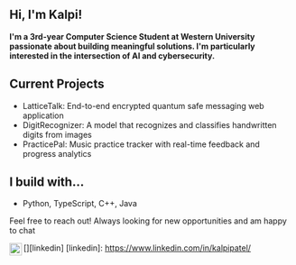 ## Hi, I'm Kalpi!

<b>I'm a 3rd-year Computer Science Student at Western University passionate about building meaningful solutions. I'm particularly interested in the intersection of AI and cybersecurity.</b>

## Current Projects
- LatticeTalk: End-to-end encrypted quantum safe messaging web application
- DigitRecognizer: A model that recognizes and classifies handwritten digits from images 
- PracticePal: Music practice tracker with real-time feedback and progress analytics

## I build with...
- Python, TypeScript, C++, Java

Feel free to reach out! Always looking for new opportunities and am happy to chat 

[<img align="left" alt="Kalpi Patel | LinkedIn" width="22px" src="https://cdn.jsdelivr.net/npm/simple-icons@v3/icons/linkedin.svg" />][linkedin]
[linkedin]: https://www.linkedin.com/in/kalpipatel/

<!--
**kalpipatel/kalpipatel** is a ✨ _special_ ✨ repository because its `README.md` (this file) appears on your GitHub profile.

Here are some ideas to get you started:

- 🔭 I’m currently working on ...
- 🌱 I’m currently learning ...
- 👯 I’m looking to collaborate on ...
- 🤔 I’m looking for help with ...
- 💬 Ask me about ...
- 📫 How to reach me: ...
- 😄 Pronouns: ...
- ⚡ Fun fact: ...
-->
